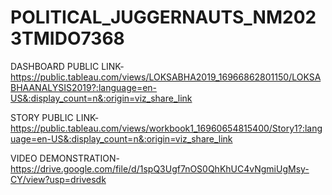 # POLITICAL_JUGGERNAUTS_NM2023TMIDO7368


DASHBOARD PUBLIC LINK-
https://public.tableau.com/views/LOKSABHA2019_16966862801150/LOKSABHAANALYSIS2019?:language=en-US&:display_count=n&:origin=viz_share_link

STORY PUBLIC LINK-
https://public.tableau.com/views/workbook1_16960654815400/Story1?:language=en-US&:display_count=n&:origin=viz_share_link

VIDEO DEMONSTRATION-
https://drive.google.com/file/d/1spQ3Ugf7nOS0QhKhUC4vNgmiUgMsy-CY/view?usp=drivesdk
